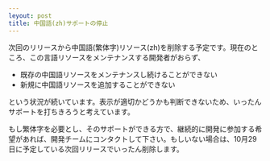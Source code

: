 ```yaml
---
leyout: post
title: 中国語(zh)サポートの停止
---
```

次回のリリースから中国語(繁体字)リソース(zh)を削除する予定です。現在のところ、この言語リソースをメンテナンスする開発者がおらず、

* 既存の中国語リソースをメンテナンスし続けることができない
* 新規に中国語リソースを追加することができない

という状況が続いています。表示が適切かどうかも判断できないため、いったんサポートを打ちきろうと考えています。

もし繁体字を必要とし、そのサポートができる方で、継続的に開発に参加する希望があれば、開発チームにコンタクトして下さい。もしいない場合は、10月29日に予定している次回リリースでいったん削除します。

